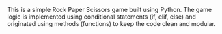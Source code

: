 This is a simple Rock Paper Scissors game built using Python. The game logic is implemented using conditional statements (if, elif, else) and originated using methods (functions) to keep the code clean and modular.
